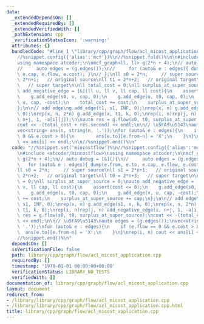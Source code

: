 ```yaml
---
data:
  _extendedDependsOn: []
  _extendedRequiredBy: []
  _extendedVerifiedWith: []
  _pathExtension: cpp
  _verificationStatusIcon: ':warning:'
  attributes: {}
  bundledCode: "#line 1 \"library/cpp/graph/flow/acl_micost_application.cpp\"\n//%snippet.set('mincostflow')%\n\
    //%snippet.config({'alias':'mcf'})%\n//%snippet.fold()%\n\n#include <atcoder/mincostflow>\n\
    using namespace atcoder;\n\nmcf_graph<ll, ll> g(2*n + 4);\n// auto debug = [&](){\n\
    //     auto edges = (g.edges());\n//     for (auto& e : edges){ dump(e.from, e.to,\
    \ e.cap, e.flow, e.cost); }\n// };\nll s0 = 2*n;     // super source\nll s1 =\
    \ 2*n+1;   // original source\nll t1 = 2*n+2;   // original target\nll t0 = 2*n+3;\
    \   // super target\n\nll total_cost = 0;\nll surplus_at_super_source = 0;\nauto\
    \ add_negative_edge = [&](ll u, ll v, ll cap, ll cost){\n    assert(cost <= 0);\n\
    \    g.add_edge(s0, v, cap, 0);\n    g.add_edge(u, t0, cap, 0);\n    g.add_edge(v,\
    \ u, cap, -cost);\n    total_cost += cost;\n    surplus_at_super_source += cap;\n\
    };\n\n// add edge\ng.add_edge(t1, s1, INF, 0);\nrep(x, n) g.add_edge(s1, x, k,\
    \ 0);\nrep(x, n, 2*n) g.add_edge(x, t1, k, 0);\nrep(i, n)rep(j, n) add_negative_edge(i,\
    \ n+j, 1, -a[i][j]);\n\nauto res = g.flow(s0, t0, surplus_at_super_source);\n\
    cout << -(total_cost + res.second) << endl;\n\n// \u5FA9\u5143\nauto edges = (g.edges());\n\
    vec<string> ans(n, string(n, '.'));\nfor (auto& e : edges){\n    if (e.flow ==\
    \ 0 && e.cost > 0){\n        ans[e.to][e.from-n] = 'X';\n    }\n}\nrep(i, n) cout\
    \ << ans[i] << endl;\n\n//%snippet.end()%\n"
  code: "//%snippet.set('mincostflow')%\n//%snippet.config({'alias':'mcf'})%\n//%snippet.fold()%\n\
    \n#include <atcoder/mincostflow>\nusing namespace atcoder;\n\nmcf_graph<ll, ll>\
    \ g(2*n + 4);\n// auto debug = [&](){\n//     auto edges = (g.edges());\n//  \
    \   for (auto& e : edges){ dump(e.from, e.to, e.cap, e.flow, e.cost); }\n// };\n\
    ll s0 = 2*n;     // super source\nll s1 = 2*n+1;   // original source\nll t1 =\
    \ 2*n+2;   // original target\nll t0 = 2*n+3;   // super target\n\nll total_cost\
    \ = 0;\nll surplus_at_super_source = 0;\nauto add_negative_edge = [&](ll u, ll\
    \ v, ll cap, ll cost){\n    assert(cost <= 0);\n    g.add_edge(s0, v, cap, 0);\n\
    \    g.add_edge(u, t0, cap, 0);\n    g.add_edge(v, u, cap, -cost);\n    total_cost\
    \ += cost;\n    surplus_at_super_source += cap;\n};\n\n// add edge\ng.add_edge(t1,\
    \ s1, INF, 0);\nrep(x, n) g.add_edge(s1, x, k, 0);\nrep(x, n, 2*n) g.add_edge(x,\
    \ t1, k, 0);\nrep(i, n)rep(j, n) add_negative_edge(i, n+j, 1, -a[i][j]);\n\nauto\
    \ res = g.flow(s0, t0, surplus_at_super_source);\ncout << -(total_cost + res.second)\
    \ << endl;\n\n// \u5FA9\u5143\nauto edges = (g.edges());\nvec<string> ans(n, string(n,\
    \ '.'));\nfor (auto& e : edges){\n    if (e.flow == 0 && e.cost > 0){\n      \
    \  ans[e.to][e.from-n] = 'X';\n    }\n}\nrep(i, n) cout << ans[i] << endl;\n\n\
    //%snippet.end()%\n"
  dependsOn: []
  isVerificationFile: false
  path: library/cpp/graph/flow/acl_micost_application.cpp
  requiredBy: []
  timestamp: '1970-01-01 00:00:00+00:00'
  verificationStatus: LIBRARY_NO_TESTS
  verifiedWith: []
documentation_of: library/cpp/graph/flow/acl_micost_application.cpp
layout: document
redirect_from:
- /library/library/cpp/graph/flow/acl_micost_application.cpp
- /library/library/cpp/graph/flow/acl_micost_application.cpp.html
title: library/cpp/graph/flow/acl_micost_application.cpp
---
```


